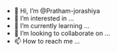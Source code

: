 - 👋 Hi, I’m @Pratham-jorashiya
- 👀 I’m interested in ...
- 🌱 I’m currently learning ...
- 💞️ I’m looking to collaborate on ...
- 📫 How to reach me ...

<!---
Pratham-jorashiya/Pratham-jorashiya is a ✨ special ✨ repository because its `README.md` (this file) appears on your GitHub profile.
You can click the Preview link to take a look at your changes.
--->
